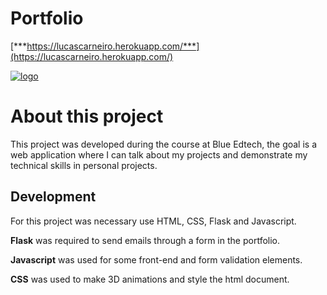 # Portfolio

[***https://lucascarneiro.herokuapp.com/***](https://lucascarneiro.herokuapp.com/)

[![logo](https://lucascarneiro.herokuapp.com/static/img/logo.png)](https://lucascarneiro.herokuapp.com/)


# About this project

This project was developed during the course at Blue Edtech, the goal is a web application where I can talk about my projects and demonstrate my technical skills in personal projects.

## Development

For this project was necessary use HTML, CSS, Flask and Javascript.

**Flask** was required to send emails through a form in the portfolio.

**Javascript** was used for some front-end and form validation elements.

**CSS** was used to make 3D animations and style the html document.
